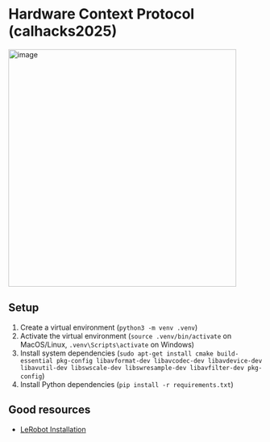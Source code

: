 ﻿# Hardware Context Protocol (calhacks2025)

<img width="452" height="470" alt="image" src="https://github.com/user-attachments/assets/2e68bc53-d458-472b-8236-deec1882eb64" />


## Setup
1. Create a virtual environment (`python3 -m venv .venv`)
2. Activate the virtual environment (`source .venv/bin/activate` on MacOS/Linux, `.venv\Scripts\activate` on Windows)
3. Install system dependencies (`sudo apt-get install cmake build-essential pkg-config libavformat-dev libavcodec-dev libavdevice-dev libavutil-dev libswscale-dev libswresample-dev libavfilter-dev pkg-config`)
4. Install Python dependencies (`pip install -r requirements.txt`)

## Good resources

- [LeRobot Installation](https://huggingface.co/docs/lerobot/installation#installation-from-pypi)
